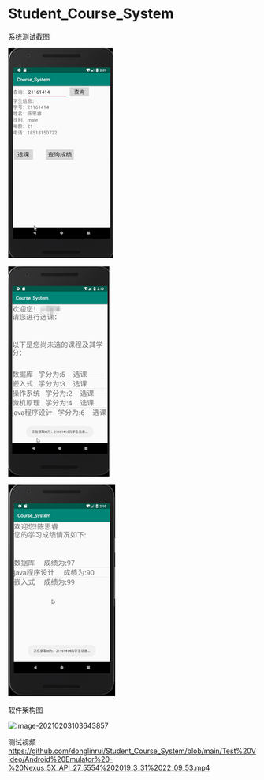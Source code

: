 # Student_Course_System
系统测试截图

![image-20210203103613415](https://github.com/donglinrui/Student_Course_System/blob/main/README.assets/image-20210203103613415.png)

![image-20210203103621038](https://github.com/donglinrui/Student_Course_System/blob/main/README.assets/image-20210203103621038.png)

![image-20210203103628921](https://github.com/donglinrui/Student_Course_System/blob/main/README.assets/image-20210203103628921.png)

软件架构图

![image-20210203103643857](https://github.com/donglinrui/Student_Course_System/blob/main/README.assets/image-20210203103643857.png)

测试视频：https://github.com/donglinrui/Student_Course_System/blob/main/Test%20Video/Android%20Emulator%20-%20Nexus_5X_API_27_5554%202019_3_31%2022_09_53.mp4

